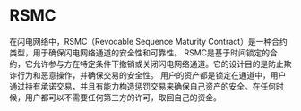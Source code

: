 RSMC
====

在闪电网络中，RSMC（Revocable Sequence Maturity Contract）是一种合约类型，用于确保闪电网络通道的安全性和可靠性。
RSMC是基于时间锁定的合约，它允许参与方在特定条件下撤销或关闭闪电网络通道。它的设计目的是防止欺诈行为和恶意操作，并确保交易的安全性。
用户的资产都是锁定在通道中，用户通过持有承诺交易，并且有能力构造惩罚交易来确保自己资产的安全。在任何时候，用户都可以不需要任何第三方的许可，取回自己的资金。

